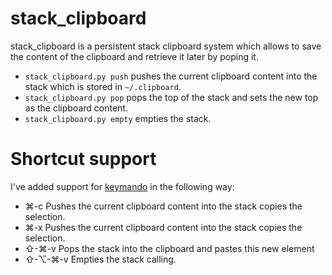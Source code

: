 stack_clipboard
===============
stack_clipboard is a persistent stack clipboard system which allows to save the content of the clipboard and retrieve it later by poping it.
* `stack_clipboard.py push` pushes the current clipboard content into the stack which is stored in `~/.clipboard`.
* `stack_clipboard.py pop` pops the top of the stack and sets the new top as the clipboard content.
* `stack_clipboard.py empty` empties the stack.

Shortcut support
================
I've added support for [keymando](http://keymando.com/) in the following way:
* ⌘-c Pushes the current clipboard content into the stack copies the selection.
* ⌘-x Pushes the current clipboard content into the stack copies the selection.
* ⇧-⌘-v Pops the stack into the clipboard and pastes this new element
* ⇧-⌥-⌘-v Empties the stack calling.
